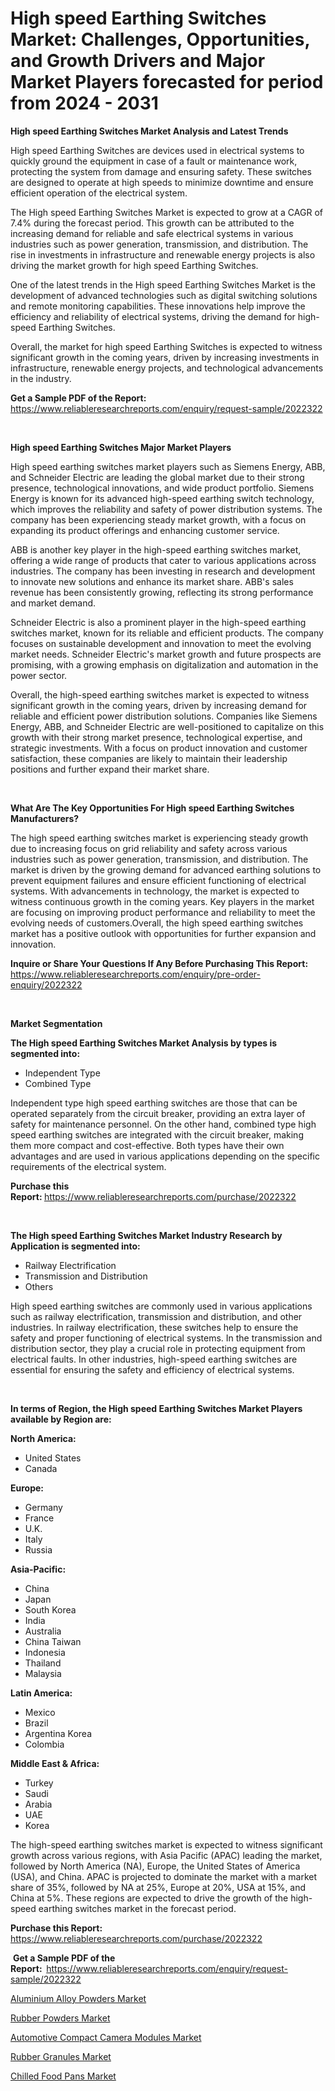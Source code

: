 <p><h1>High speed Earthing Switches Market: Challenges, Opportunities, and Growth Drivers and Major Market Players forecasted for period from 2024 - 2031</h1></p><p><strong>High speed Earthing Switches Market Analysis and Latest Trends</strong></p>
<p><p>High speed Earthing Switches are devices used in electrical systems to quickly ground the equipment in case of a fault or maintenance work, protecting the system from damage and ensuring safety. These switches are designed to operate at high speeds to minimize downtime and ensure efficient operation of the electrical system.</p><p>The High speed Earthing Switches Market is expected to grow at a CAGR of 7.4% during the forecast period. This growth can be attributed to the increasing demand for reliable and safe electrical systems in various industries such as power generation, transmission, and distribution. The rise in investments in infrastructure and renewable energy projects is also driving the market growth for high speed Earthing Switches.</p><p>One of the latest trends in the High speed Earthing Switches Market is the development of advanced technologies such as digital switching solutions and remote monitoring capabilities. These innovations help improve the efficiency and reliability of electrical systems, driving the demand for high-speed Earthing Switches.</p><p>Overall, the market for high speed Earthing Switches is expected to witness significant growth in the coming years, driven by increasing investments in infrastructure, renewable energy projects, and technological advancements in the industry.</p></p>
<p><strong>Get a Sample PDF of the Report:&nbsp;</strong> <a href="https://www.reliableresearchreports.com/enquiry/request-sample/2022322">https://www.reliableresearchreports.com/enquiry/request-sample/2022322</a></p>
<p>&nbsp;</p>
<p><strong>High speed Earthing Switches Major Market Players</strong></p>
<p><p>High speed earthing switches market players such as Siemens Energy, ABB, and Schneider Electric are leading the global market due to their strong presence, technological innovations, and wide product portfolio. Siemens Energy is known for its advanced high-speed earthing switch technology, which improves the reliability and safety of power distribution systems. The company has been experiencing steady market growth, with a focus on expanding its product offerings and enhancing customer service.</p><p>ABB is another key player in the high-speed earthing switches market, offering a wide range of products that cater to various applications across industries. The company has been investing in research and development to innovate new solutions and enhance its market share. ABB's sales revenue has been consistently growing, reflecting its strong performance and market demand.</p><p>Schneider Electric is also a prominent player in the high-speed earthing switches market, known for its reliable and efficient products. The company focuses on sustainable development and innovation to meet the evolving market needs. Schneider Electric's market growth and future prospects are promising, with a growing emphasis on digitalization and automation in the power sector.</p><p>Overall, the high-speed earthing switches market is expected to witness significant growth in the coming years, driven by increasing demand for reliable and efficient power distribution solutions. Companies like Siemens Energy, ABB, and Schneider Electric are well-positioned to capitalize on this growth with their strong market presence, technological expertise, and strategic investments. With a focus on product innovation and customer satisfaction, these companies are likely to maintain their leadership positions and further expand their market share.</p></p>
<p>&nbsp;</p>
<p><strong>What Are The Key Opportunities For High speed Earthing Switches Manufacturers?</strong></p>
<p><p>The high speed earthing switches market is experiencing steady growth due to increasing focus on grid reliability and safety across various industries such as power generation, transmission, and distribution. The market is driven by the growing demand for advanced earthing solutions to prevent equipment failures and ensure efficient functioning of electrical systems. With advancements in technology, the market is expected to witness continuous growth in the coming years. Key players in the market are focusing on improving product performance and reliability to meet the evolving needs of customers.Overall, the high speed earthing switches market has a positive outlook with opportunities for further expansion and innovation.</p></p>
<p><strong>Inquire or Share Your Questions If Any Before Purchasing This Report:</strong> <a href="https://www.reliableresearchreports.com/enquiry/pre-order-enquiry/2022322">https://www.reliableresearchreports.com/enquiry/pre-order-enquiry/2022322</a></p>
<p>&nbsp;</p>
<p><strong>Market Segmentation</strong></p>
<p><strong>The High speed Earthing Switches Market Analysis by types is segmented into:</strong></p>
<p><ul><li>Independent Type</li><li>Combined Type</li></ul></p>
<p><p>Independent type high speed earthing switches are those that can be operated separately from the circuit breaker, providing an extra layer of safety for maintenance personnel. On the other hand, combined type high speed earthing switches are integrated with the circuit breaker, making them more compact and cost-effective. Both types have their own advantages and are used in various applications depending on the specific requirements of the electrical system.</p></p>
<p><strong>Purchase this Report:&nbsp;</strong><a href="https://www.reliableresearchreports.com/purchase/2022322">https://www.reliableresearchreports.com/purchase/2022322</a></p>
<p>&nbsp;</p>
<p><strong>The High speed Earthing Switches Market Industry Research by Application is segmented into:</strong></p>
<p><ul><li>Railway Electrification</li><li>Transmission and Distribution</li><li>Others</li></ul></p>
<p><p>High speed earthing switches are commonly used in various applications such as railway electrification, transmission and distribution, and other industries. In railway electrification, these switches help to ensure the safety and proper functioning of electrical systems. In the transmission and distribution sector, they play a crucial role in protecting equipment from electrical faults. In other industries, high-speed earthing switches are essential for ensuring the safety and efficiency of electrical systems.</p></p>
<p>&nbsp;</p>
<p><strong>In terms of Region, the High speed Earthing Switches Market Players available by Region are:</strong></p>
<p>
    <p> <strong> North America: </strong>
        <ul>
            <li>United States</li>
            <li>Canada</li>
        </ul>
        </p> 
    <p> <strong> Europe: </strong>
        <ul>
            <li>Germany</li>
            <li>France</li>
            <li>U.K.</li>
            <li>Italy</li>
            <li>Russia</li>
        </ul>
        </p> 
    <p> <strong> Asia-Pacific: </strong>
        <ul>
            <li>China</li>
            <li>Japan</li>
            <li>South Korea</li>
            <li>India</li>
            <li>Australia</li>
            <li>China Taiwan</li>
            <li>Indonesia</li>
            <li>Thailand</li>
            <li>Malaysia</li>
        </ul>
        </p> 
    <p> <strong> Latin America: </strong>
        <ul>
            <li>Mexico</li>
            <li>Brazil</li>
            <li>Argentina Korea</li>
            <li>Colombia</li>
        </ul>
        </p> 
    <p> <strong> Middle East & Africa: </strong>
        <ul>
            <li>Turkey</li>
            <li>Saudi</li>
            <li>Arabia</li>
            <li>UAE</li>
            <li>Korea</li>
        </ul>
    </p>
    </p>
<p><p>The high-speed earthing switches market is expected to witness significant growth across various regions, with Asia Pacific (APAC) leading the market, followed by North America (NA), Europe, the United States of America (USA), and China. APAC is projected to dominate the market with a market share of 35%, followed by NA at 25%, Europe at 20%, USA at 15%, and China at 5%. These regions are expected to drive the growth of the high-speed earthing switches market in the forecast period.</p></p>
<p><strong>Purchase this Report: </strong><a href="https://www.reliableresearchreports.com/purchase/2022322">https://www.reliableresearchreports.com/purchase/2022322</a></p>
<p>&nbsp;<strong>Get a Sample PDF of the Report:&nbsp;&nbsp;</strong><a href="https://www.reliableresearchreports.com/enquiry/request-sample/2022322">https://www.reliableresearchreports.com/enquiry/request-sample/2022322</a></p>
<p><strong></strong></p>
<p><p><a href="https://ivy-potential-64b.notion.site/Insights-into-Aluminium-Alloy-Powders-Market-Size-Analysing-Market-Share-Trends-and-Growth-from-2-16a25fe4ed4f4de7a61d94231e3f78d3">Aluminium Alloy Powders Market</a></p><p><a href="https://five-trouble-98a.notion.site/Rubber-Powders-Market-Research-Report-The-Key-To-Successful-Business-Strategy-Forecasted-for-Period-86e120490d3a4799911228eacf4d0dcf">Rubber Powders Market</a></p><p><a href="https://view.publitas.com/reportprime-1/automotive-compact-camera-modules-market-size-reflecting-a-forecast-till-2031-market-by-type-by-application-and-by-geography/">Automotive Compact Camera Modules Market</a></p><p><a href="https://nifty-kite-d51.notion.site/Rubber-Granules-Market-Growth-Market-Trends-COVID-19-Impact-and-Forecasts-for-period-from-2024--f9f80d2e26d841dc8151a34bdb68fd4b">Rubber Granules Market</a></p><p><a href="https://view.publitas.com/reportprime-1/chilled-food-pans-market-size-furnishes-valuable-information-encompassing-market-share-market-trends-and-projections-spanning-from-2024-to-2031/">Chilled Food Pans Market</a></p></p>